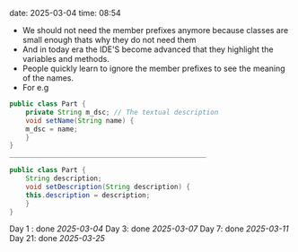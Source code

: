 date: 2025-03-04
time: 08:54

- We should not need the member prefixes anymore because classes are small enough thats why they do not need them
- And in today era the IDE'S become advanced that they highlight the variables and methods.
- People quickly learn to ignore the member prefixes to see the meaning of the names.
- For e.g 
```java
public class Part {
	private String m_dsc; // The textual description
	void setName(String name) {
	m_dsc = name;
	}
}
_________________________________________________

public class Part {
	String description;
	void setDescription(String description) {
	this.description = description;
	}
} 
```

Day 1 : done *2025-03-04*
Day 3: done *2025-03-07*
Day 7: done *2025-03-11*
Day 21: done *2025-03-25*